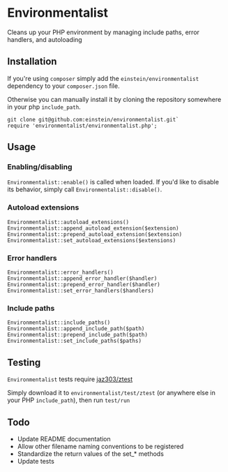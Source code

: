 # Environmentalist

Cleans up your PHP environment by managing include paths, error handlers, and autoloading


## Installation

If you're using `composer` simply add the `einstein/environmentalist` dependency to your `composer.json` file.

Otherwise you can manually install it by cloning the repository somewhere in your php `include_path`.

    git clone git@github.com:einstein/environmentalist.git`
    require 'environmentalist/environmentalist.php';


## Usage

### Enabling/disabling

`Environmentalist::enable()` is called when loaded. If you'd like to disable its behavior, simply call `Environmentalist::disable()`.

### Autoload extensions

    Environmentalist::autoload_extensions()
    Environmentalist::append_autoload_extension($extension)
    Environmentalist::prepend_autoload_extension($extension)
    Environmentalist::set_autoload_extensions($extensions)

### Error handlers

    Environmentalist::error_handlers()
    Environmentalist::append_error_handler($handler)
    Environmentalist::prepend_error_handler($handler)
    Environmentalist::set_error_handlers($handlers)

### Include paths

    Environmentalist::include_paths()
    Environmentalist::append_include_path($path)
    Environmentalist::prepend_include_path($path)
    Environmentalist::set_include_paths($paths)


## Testing

`Environmentalist` tests require [jaz303/ztest](http://github.com/jaz303/ztest)

Simply download it to `environmentalist/test/ztest` (or anywhere else in your PHP `include_path`), then run `test/run`


## Todo

* Update README documentation
* Allow other filename naming conventions to be registered
* Standardize the return values of the set_* methods
* Update tests
